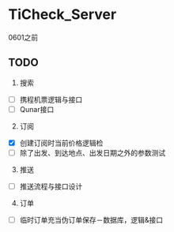 TiCheck_Server
==============

0601之前

TODO
---------------
1. 搜索
 - [ ] 携程机票逻辑与接口
 - [ ] Qunar接口
2. 订阅
 - [x] 创建订阅时当前价格逻辑检
 - [ ] 除了出发、到达地点、出发日期之外的参数测试
3. 推送
 - [ ] 推送流程与接口设计
4. 订单
 - [ ] 临时订单充当伪订单保存－数据库，逻辑&接口
